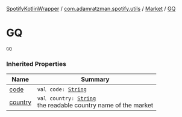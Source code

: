 [SpotifyKotlinWrapper](../../index.md) / [com.adamratzman.spotify.utils](../index.md) / [Market](index.md) / [GQ](./-g-q.md)

# GQ

`GQ`

### Inherited Properties

| Name | Summary |
|---|---|
| [code](code.md) | `val code: `[`String`](https://kotlinlang.org/api/latest/jvm/stdlib/kotlin/-string/index.html) |
| [country](country.md) | `val country: `[`String`](https://kotlinlang.org/api/latest/jvm/stdlib/kotlin/-string/index.html)<br>the readable country name of the market |
